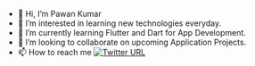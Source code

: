 - 👋 Hi, I’m Pawan Kumar
- 👀 I’m interested in learning new technologies everyday.
- 🌱 I’m currently learning Flutter and Dart for App Development.
- 💞️ I’m looking to collaborate on upcoming Application Projects.
- 📫 How to reach me
 [![Twitter URL](https://img.shields.io/twitter/url/https/twitter.com/bukotsunikki.svg?style=social&label=bukotsunikki)](https://twitter.com/bukotsunikki)

<!---
pawan-kumar9/pawan-kumar9 is a ✨ special ✨ repository because its `README.md` (this file) appears on your GitHub profile.
You can click the Preview link to take a look at your changes.
--->

